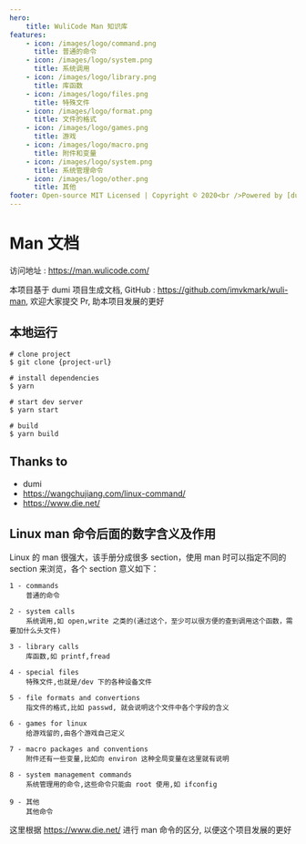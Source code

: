 ```yaml
---
hero:
    title: WuliCode Man 知识库
features:
    - icon: /images/logo/command.png
      title: 普通的命令
    - icon: /images/logo/system.png
      title: 系统调用
    - icon: /images/logo/library.png
      title: 库函数
    - icon: /images/logo/files.png
      title: 特殊文件
    - icon: /images/logo/format.png
      title: 文件的格式
    - icon: /images/logo/games.png
      title: 游戏
    - icon: /images/logo/macro.png
      title: 附件和变量
    - icon: /images/logo/system.png
      title: 系统管理命令
    - icon: /images/logo/other.png
      title: 其他
footer: Open-source MIT Licensed | Copyright © 2020<br />Powered by [dumi](https://d.umijs.org) <br/> <a href="https://beian.miit.gov.cn/" target="_blank">鲁ICP备13016276号-7</a>
---
```


# Man 文档

访问地址 : https://man.wulicode.com/

本项目基于 dumi 项目生成文档, GitHub : https://github.com/imvkmark/wuli-man, 欢迎大家提交 Pr, 助本项目发展的更好


## 本地运行

```
# clone project 
$ git clone {project-url}

# install dependencies
$ yarn

# start dev server
$ yarn start

# build
$ yarn build
```

## Thanks to
- dumi
- https://wangchujiang.com/linux-command/
- https://www.die.net/


## Linux man 命令后面的数字含义及作用

Linux 的 man 很强大，该手册分成很多 section，使用 man 时可以指定不同的 section 来浏览，各个 section 意义如下：

```
1 - commands
    普通的命令

2 - system calls
    系统调用,如 open,write 之类的(通过这个，至少可以很方便的查到调用这个函数，需要加什么头文件)

3 - library calls
    库函数,如 printf,fread

4 - special files
    特殊文件,也就是/dev 下的各种设备文件
    
5 - file formats and convertions
    指文件的格式,比如 passwd, 就会说明这个文件中各个字段的含义

6 - games for linux
    给游戏留的,由各个游戏自己定义

7 - macro packages and conventions
    附件还有一些变量,比如向 environ 这种全局变量在这里就有说明

8 - system management commands
    系统管理用的命令,这些命令只能由 root 使用,如 ifconfig

9 - 其他
    其他命令
```
这里根据 https://www.die.net/ 进行 man 命令的区分, 以便这个项目发展的更好
